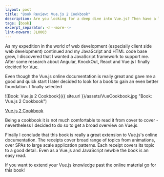 ```yaml
---
layout: post
title: "Book Review: Vue.js 2 Cookbook"
description: Are you looking for a deep dive into Vue.js? Then have a look at this book.
tags: [book]
excerpt_separator: <!--more-->
lint-nowarn: JL0003
---
```


As my expedition in the world of web development (especially client side web development) continued and my 
JavaScript and HTML code base grew, I discovered that I wanted a JavaScript framework to support me. 
After some research about Angular, KnockOut, React and Vue.js I finally decided for [Vue](https://vuejs.org/). 

Even though the Vue.js online documentation is really great and gave me a good and quick start I later decided
to look for a book to gain an even better foundation. I finally selected

![Book: Vue.js 2 Cookbook]({{ site.url }}/assets/VueCookbook.jpg "Book: Vue.js 2 Cookbook")

[Vue.js 2 Cookbook](https://www.amazon.com/Vue-js-2-Cookbook-Andrea-Passaglia/dp/1786468093/ref=sr_1_1?ie=UTF8&qid=1513430297&sr=8-1&keywords=vue+cookbook)

<!--more-->

Being a cookbook it is not much comfortable to read it from cover to cover - nevertheless I decided to do so
to get a broad overview on Vue.js. 

Finally I conclude that this book is really a great extension to Vue.js's online documentation. The receipts
cover broad range of topics from animations, over SPAs to large scale application patterns. Each receipt 
covers its topic to a good detail. Even as a Vue.js and JavaScript newbie the book is an easy read.

If you want to extend your Vue.js knowledge past the online material go for this book!
